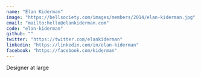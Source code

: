 ```yaml
---
name: "Elan Kiderman"
image: "https://bellsociety.com/images/members/2014/elan-kiderman.jpg"
email: "mailto:hello@elankiderman.com"
code: "elan-kiderman"
github: ""
twitter: "https://twitter.com/elankiderman"
linkedin: "https://linkedin.com/in/elan-kiderman"
facebook: "https://facebook.com/kiderman"
---
```

Designer at large